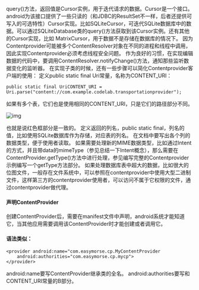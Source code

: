 query()方法，返回值是Cursor实例，用于迭代请求的数据。Cursor是一个接口。android为该接口提供了一些只读的（和JDBC的ResultSet不一样，后者还提供可写入的可选特性）Cursor实现。比如SQLiteCursor，可迭代SQLite数据库中的数据。可以通过SQLiteDatabase类的query()方法获取到该Cursor实例。还有其他的Cursor实现，比如 MatrixCursor，用于数据不是存储在数据库的情况下。
因为Contentprovider可能被多个ContentResolver对象在不同的进程和线程中调用，因此实现Contentprovider必须考虑线程安全问题。
作为良好的习惯，在实现编辑数据的代码中，要调用ContentResolver.notifyChange()方法，通知那些监听数据变化的监听器。
在实现子类的时候，还有一些步骤可以简化Contentprovider客户端的使用：
定义public static final Uri常量，名称为CONTENT_URI：
```  
public static final UriCONTENT_URI =
Uri.parse("content://com.example.codelab.transportationprovider");
```
如果有多个表，它们也是使用相同的CONTENT_URI，只是它们的路径部分不同。

![img](http://emanual.github.io/md-android/img/component_provider/06_provider.jpg)  

也就是说红色框部分是一致的。
定义返回的列名，public static final，列名的值，比如使用SQLite数据库作为存储，对应表的列名。
在文档中要写出各个列的数据类型，便于使用者读取。
如果需要处理新的MIME数据类型，比如通过Intent的方式，并且带data的mimeType（参见总结一下Intent概念），那么需要在ContentProvider.getType()方法中进行处理，参见编写完整的Contentprovider示例编写一个getType方法部分。
如果处理数据库表中超大的数据，比如很大的位图文件，一般存在文件系统中，可以参照在contentprovider中使用大型二进制文件，这样第三方的contentprovider使用者，可以访问不属于它权限的文件，通过contentprovider做代理。
#### 声明ContentProvider 
创建ContentProvider后，需要在manifest文件中声明，android系统才能知道它，当其他应用需要调用该ContentProvider时才能创建或者调用它。
#### 语法类似：
```  
<provider android:name="com.easymorse.cp.MyContentProvider
    android:authorities="com.easymorse.cp.mycp">
</provider>
```
android:name要写ContentProvider继承类的全名。
android:authorities要写和CONTENT_URI常量的B部分。